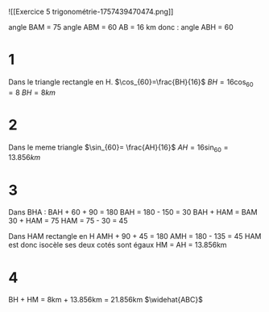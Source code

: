 ![[Exercice 5 trigonométrie-1757439470474.png]]

angle BAM = 75
angle ABM = 60
AB = 16 km
donc :
angle ABH = 60
# 1
Dans le triangle rectangle en H.
$\cos_{60}=\frac{BH}{16}$
$BH = 16 \cos_{60}= 8$
$BH = 8km$

# 2
Dans le meme triangle 
$\sin_{60}= \frac{AH}{16}$
$AH =16 \sin_{60}=13.856km$

# 3
Dans BHA :
BAH + 60 + 90 = 180
BAH = 180 - 150 = 30
BAH + HAM = BAM
30 + HAM = 75
HAM = 75 - 30 = 45 

Dans HAM rectangle en H
AMH + 90 + 45 = 180
AMH = 180 - 135 = 45
HAM est donc isocèle 
ses deux cotés sont égaux 
HM = AH = 13.856km 
# 4
BH + HM = 8km + 13.856km = 21.856km 
$\widehat{ABC}$



